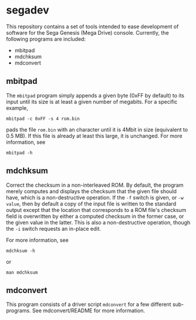 # segadev

This repository contains a set of tools intended to ease development
of software for the Sega Genesis (Mega Drive) console.  Currently,
the following programs are included:

* mbitpad
* mdchksum
* mdconvert


## mbitpad

The `mbitpad` program simply appends a given byte (0xFF by default)
to its input until its size is at least a given number of megabits.
For a specific example,

    mbitpad -c 0xFF -s 4 rom.bin

pads the file `rom.bin` with an <FF> character
until it is 4Mbit in size (equivalent to 0.5 MB).
If this file is already at least this large, it is unchanged.
For more information, see

    mbitpad -h


## mdchksum

Correct the checksum in a non-interleaved ROM.
By default, the program merely computes and displays
the checksum that the given file should have,
which is a non-destructive operation.
If the `-f` switch is given, or `-w value`,
then by default a copy of the input file is written to the standard output
except that the location that corresponds to a ROM file's checksum field
is overwritten by either a computed checksum in the former case,
or the given value in the latter.
This is also a non-destructive operation,
though the `-i` switch requests an in-place edit.

For more information, see

    mdchksum -h

or

    man mdchksum


## mdconvert

This program consists of a driver script `mdconvert`
for a few different sub-programs.
See mdconvert/README for more information.
